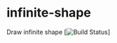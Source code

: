 # infinite-shape
Draw infinite shape
[![Build Status](https://travis-ci.org/gsathish36/infinite-shape.svg?branch=master)]
